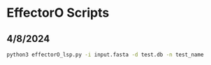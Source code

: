 # EffectorO Scripts

## 4/8/2024

```bash
python3 effectorO_lsp.py -i input.fasta -d test.db -n test_name
```
